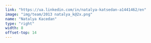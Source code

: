 ```yaml
---
link: "https://ua.linkedin.com/in/natalya-katsedan-a1441462/en"
image: "img/team/2013 natalya_k@2x.png"
name: "Natalya Kacedan"
type: "right"
width: 8
offset-top: 14
---
```

